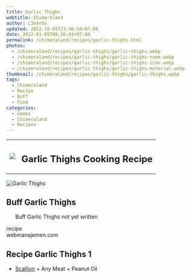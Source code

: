```yaml
---
title: Garlic Thighs
webtitle: Chimeraland
author: L3n4r0x
updated: 2022-10-05T23:46:54+07:00
date: 2022-01-09T08:56:03+07:00
permalink: /chimeraland/recipes/garlic-thighs.html
photos:
  - /chimeraland/recipes/garlic-thighs/garlic-thighs.webp
  - /chimeraland/recipes/garlic-thighs/garlic-thighs-name.webp
  - /chimeraland/recipes/garlic-thighs/garlic-thighs-icon.webp
  - /chimeraland/recipes/garlic-thighs/garlic-thighs-material.webp
thumbnail: /chimeraland/recipes/garlic-thighs/garlic-thighs.webp
tags:
  - Chimeraland
  - Recipe
  - Buff
  - Food
categories:
  - Games
  - Chimeraland
  - Recipes
---
```


<section id="bootstrap-wrapper"><link rel="stylesheet" href="https://cdn.statically.io/gh/dimaslanjaka/Web-Manajemen/40ac3225/css/bootstrap-4.5-wrapper.css"/><div class="row mb-2"><div class="col-md-12 mb-2"><table class="table" id="post-info"><tbody><tr><td><img class="d-inline-block me-2" src="/chimeraland/recipes/garlic-thighs/garlic-thighs-icon.webp" width="auto" height="auto"/></td><td><h1 class="fs-5">Garlic Thighs Cooking Recipe</h1></td></tr></tbody></table></div></div><div class="card mb-2"><div class="row g-0"><div class="col-sm-4 position-relative mb-2"><img src="/chimeraland/recipes/garlic-thighs/garlic-thighs-material.webp" class="card-img fit-cover w-100 h-100" alt="Garlic Thighs" data-fancybox="true"/></div><div class="col-sm-8 mb-2"><div class="card-body"><h2 class="card-title fs-5">Buff Garlic Thighs</h2><div class="card-text"><ul>Buff Garlic Thighs not yet written</ul></div><span class="badge rounded-pill bg-dark">recipe</span></div><div class="card-footer text-end text-muted">webmanajemen.com</div></div></div></div><div class="row mb-2"><div class="col-12 col-lg-6 recipe-item mb-2"><div class="card"><div class="card-body"><h2 class="card-title fs-5">Recipe Garlic Thighs 1</h2><div class="card-text"><ul><li><a class="text-decoration-none" href="/chimeraland/materials/scallion.html">Scallion</a><span> + </span>Any Meat<span> + </span>Peanut Oil</li></ul></div></div></div></div></div></section>